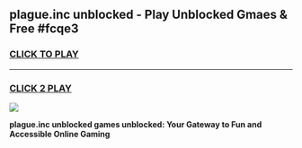 
## plague.inc unblocked - Play Unblocked Gmaes & Free #fcqe3
<h3>
<a href="https://news.freeplayer.one?title=plague.inc_unblocked&ref=24F">CLICK TO PLAY</a></h3>
<hr>

<h3>
<a href="https://news.freeplayer.one?title=plague.inc_unblocked&ref=24F">CLICK 2 PLAY</a>
  
</h3>

<a href="https://news.freeplayer.one?title=plague.inc_unblocked&ref=24F/"><img src="https://clearcache.store/games.png"></a>


**plague.inc unblocked games unblocked: Your Gateway to Fun and Accessible Online Gaming**
